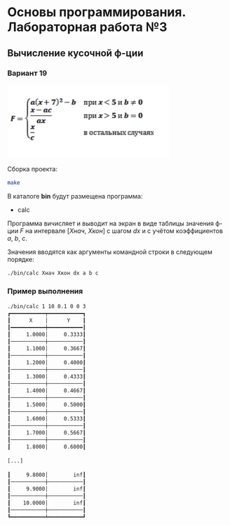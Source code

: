 # Основы программирования. Лабораторная работа №3

## Вычисление кусочной ф-ции

### Вариант 19

![task](assets/task.png)

Сборка проекта:

```bash
make
```

В каталоге **bin** будут размещена программа:

* calc

Программа вичисляет и выводит на экран в виде таблицы значения ф-ции *F* на интервале [*Xнач*, *Xкон*] с шагом *dx* и с учётом коэффициентов *a*, *b*, *c*.

Значения вводятся как аргументы командной строки в следующем порядке:

```bash
./bin/calc Xнач Xкон dx a b c
```

### Пример выполнения

```text
./bin/calc 1 10 0.1 0 0 3
┏━━━━━━━━━━━┯━━━━━━━━━━━┓
┃      X    │      Y    ┃
┃━━━━━━━━━━━┿━━━━━━━━━━━┃
┃     1.0000│     0.3333┃
┃───────────┼───────────┃
┃     1.1000│     0.3667┃
┃───────────┼───────────┃
┃     1.2000│     0.4000┃
┃───────────┼───────────┃
┃     1.3000│     0.4333┃
┃───────────┼───────────┃
┃     1.4000│     0.4667┃
┃───────────┼───────────┃
┃     1.5000│     0.5000┃
┃───────────┼───────────┃
┃     1.6000│     0.5333┃
┃───────────┼───────────┃
┃     1.7000│     0.5667┃
┃───────────┼───────────┃
┃     1.8000│     0.6000┃

[...]

┃     9.8000│        inf┃
┃───────────┼───────────┃
┃     9.9000│        inf┃
┃───────────┼───────────┃
┃    10.0000│        inf┃
┃───────────┼───────────┃
┗━━━━━━━━━━━┷━━━━━━━━━━━┛

```
